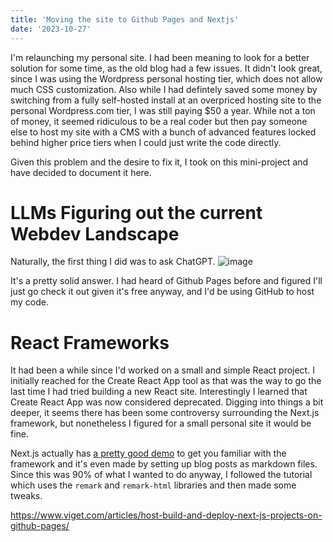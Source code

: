 ```yaml
---
title: 'Moving the site to Github Pages and Nextjs'
date: '2023-10-27'
---
```


I'm relaunching my personal site. I had been meaning to look for a better solution for some time, as the old blog had a few issues. It didn't look great, since I was using the Wordpress personal hosting tier, which does not allow much CSS customization. Also while I had defintely saved some money by switching from a fully self-hosted install at an overpriced hosting site to the personal Wordpress.com tier, I was still paying $50 a year. While not a ton of money, it seemed ridiculous to be a real coder but then pay someone else to host my site with a CMS with a bunch of advanced features locked behind higher price tiers when I could just write the code directly. 

Given this problem and the desire to fix it, I took on this mini-project and have decided to document it here. 

# LLMs Figuring out the current Webdev Landscape

Naturally, the first thing I did was to ask ChatGPT. 
![image](https://github.com/mjelgart/melgart.net/assets/1152423/4a439e31-c108-48c1-baa5-571d6d6e9742)

It's a pretty solid answer. I had heard of Github Pages before and figured I'll just go check it out given it's free anyway, and I'd be using GitHub to host my code. 

# React Frameworks

It had been a while since I'd worked on a small and simple React project. I initially reached for the Create React App tool as that was the way to go the last time I had tried building a new React site. Interestingly I learned that Create React App was now considered deprecated. Digging into things a bit deeper, it seems there has been some controversy surrounding the Next.js framework, but nonetheless I figured for a small personal site it would be fine. 

Next.js actually has [a pretty good demo](https://nextjs.org/learn-pages-router/basics/create-nextjs-app) to get you familiar with the framework and it's even made by setting up blog posts as markdown files. Since this was 90% of what I wanted to do anyway, I followed the tutorial which uses the `remark` and `remark-html` libraries and then made some tweaks. 



https://www.viget.com/articles/host-build-and-deploy-next-js-projects-on-github-pages/
